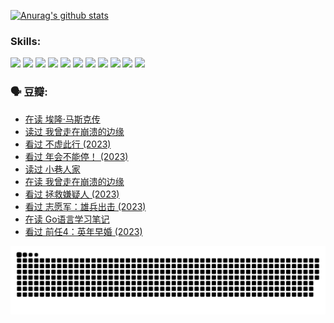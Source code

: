 
[![Anurag's github stats](https://github-readme-stats.vercel.app/api?username=w940853815)](https://github.com/anuraghazra/github-readme-stats)

### Skills:

<code><img height="32" src="https://cdn.jsdelivr.net/npm/simple-icons@v5/icons/python.svg"></code>
<code><img height="32" src="https://cdn.jsdelivr.net/npm/simple-icons@v5/icons/javascript.svg"></code>
<code><img height="32" src="https://cdn.jsdelivr.net/npm/simple-icons@v5/icons/django.svg"></code>
<code><img height="32" src="https://cdn.jsdelivr.net/npm/simple-icons@v5/icons/flask.svg"></code>
<code><img height="32" src="https://cdn.jsdelivr.net/npm/simple-icons@v5/icons/vuetify.svg"></code>
<code><img height="32" src="https://cdn.jsdelivr.net/npm/simple-icons@v5/icons/git.svg"></code>
<code><img height="32" src="https://cdn.jsdelivr.net/npm/simple-icons@v5/icons/docker.svg"></code>
<code><img height="32" src="https://cdn.jsdelivr.net/npm/simple-icons@v5/icons/postgresql.svg"></code>
<code><img height="32" src="https://cdn.jsdelivr.net/npm/simple-icons@v5/icons/elasticsearch.svg"></code>
<code><img height="32" src="https://cdn.jsdelivr.net/npm/simple-icons@v5/icons/macos.svg"></code>
<code><img height="32" src="https://cdn.jsdelivr.net/npm/simple-icons@v5/icons/linux.svg"></code>

### 🗣 豆瓣:

<!-- DOUBAN-ACTIVITIES:START -->
- [在读 埃隆·马斯克传](https://www.douban.com/people/136069238/status/4500417190/?_i=06321760)
- [读过 我曾走在崩溃的边缘](https://www.douban.com/people/136069238/status/4500416754/?_i=06321760)
- [看过 不虚此行‎ (2023)](https://www.douban.com/people/136069238/status/4499973052/?_i=06321760)
- [看过 年会不能停！‎ (2023)](https://www.douban.com/people/136069238/status/4498582002/?_i=06321760)
- [读过 小巷人家](https://www.douban.com/people/136069238/status/4489290935/?_i=06321760)
- [在读 我曾走在崩溃的边缘](https://www.douban.com/people/136069238/status/4489290559/?_i=06321760)
- [看过 拯救嫌疑人‎ (2023)](https://www.douban.com/people/136069238/status/4477421513/?_i=06321760)
- [看过 志愿军：雄兵出击‎ (2023)](https://www.douban.com/people/136069238/status/4465247367/?_i=06321760)
- [在读 Go语言学习笔记](https://www.douban.com/people/136069238/status/4459852901/?_i=06321760)
- [看过 前任4：英年早婚‎ (2023)](https://www.douban.com/people/136069238/status/4458320768/?_i=06321760)
<!-- DOUBAN-ACTIVITIES:END -->


![Snake animation](https://raw.githubusercontent.com/w940853815/w940853815/output/github-contribution-grid-snake.svg)

<!--
**w940853815/w940853815** is a ✨ _special_ ✨ repository because its `README.md` (this file) appears on your GitHub profile.

Here are some ideas to get you started:

- 🔭 I’m currently working on ...
- 🌱 I’m currently learning ...
- 👯 I’m looking to collaborate on ...
- 🤔 I’m looking for help with ...
- 💬 Ask me about ...
- 📫 How to reach me: ...
- 😄 Pronouns: ...
- ⚡ Fun fact: ...
-->
